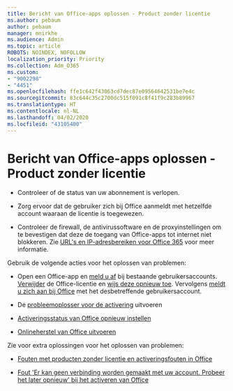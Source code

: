 ```yaml
---
title: Bericht van Office-apps oplossen - Product zonder licentie
ms.author: pebaum
author: pebaum
manager: mnirkhe
ms.audience: Admin
ms.topic: article
ROBOTS: NOINDEX, NOFOLLOW
localization_priority: Priority
ms.collection: Adm_O365
ms.custom:
- "9002298"
- "4451"
ms.openlocfilehash: ffe1c642f43063cd7dec87e09564642531be7e4c
ms.sourcegitcommit: 83c644c35c2700dc515f091c8f41f9c283b89967
ms.translationtype: HT
ms.contentlocale: nl-NL
ms.lasthandoff: 04/02/2020
ms.locfileid: "43105400"
---
```

# <a name="fixing-office-apps-message---unlicensed-product"></a>Bericht van Office-apps oplossen - Product zonder licentie

- Controleer of de status van uw abonnement is verlopen.

- Zorg ervoor dat de gebruiker zich bij Office aanmeldt met hetzelfde account waaraan de licentie is toegewezen.

- Controleer de firewall, de antivirussoftware en de proxyinstellingen om te bevestigen dat deze de toegang van Office-apps tot internet niet blokkeren. Zie [URL's en IP-adresbereiken voor Office 365](https://docs.microsoft.com/office365/enterprise/urls-and-ip-address-ranges) voor meer informatie.

Gebruik de volgende acties voor het oplossen van problemen: 

- Open een Office-app en [meld u af](https://support.office.com/article/5a20dc11-47e9-4b6f-945d-478cb6d92071) bij bestaande gebruikersaccounts. [Verwijder](https://docs.microsoft.com/office365/admin/manage/remove-licenses-from-users?view=o365-worldwide) de Office-licentie en [wijs deze opnieuw toe](https://docs.microsoft.com/office365/admin/manage/assign-licenses-to-users?view=o365-worldwide). Vervolgens [meldt u zich aan bij Office](https://support.office.com/article/628ea040-f265-49de-b986-be09c3ebf8a9) met het desbetreffende gebruikersaccount.

- De [probleemoplosser voor de activering](https://aka.ms/SARA-OfficeActivation-Alchemy) uitvoeren

- [Activeringsstatus van Office opnieuw instellen](https://docs.microsoft.com/office365/troubleshoot/activation/reset-office-365-proplus-activation-state) 

- [Onlineherstel van Office uitvoeren](https://support.office.com/Article/7821d4b6-7c1d-4205-aa0e-a6b40c5bb88b?wt.mc_id=Alchemy_ClientDIA)

Zie voor extra oplossingen voor het oplossen van problemen: 

- [Fouten met producten zonder licentie en activeringsfouten in Office](https://support.office.com/Article/0d23d3c0-c19c-4b2f-9845-5344fedc4380?wt.mc_id=Alchemy_ClientDIA)

- [Fout 'Er kan geen verbinding worden gemaakt met uw account. Probeer het later opnieuw' bij het activeren van Office](https://docs.microsoft.com/office/troubleshoot/activation-installation/issue-when-activate-office-from-office-365)
